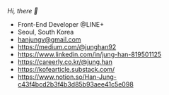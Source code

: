 _Hi, there 👋_

* Front-End Developer @LINE+
* Seoul, South Korea
* hanjungv@gmail.com
* https://medium.com/@junghan92
* https://www.linkedin.com/in/jung-han-819501125
* https://careerly.co.kr/@jung.han
* https://kofearticle.substack.com/
* https://www.notion.so/Han-Jung-c43f4bcd2b3f4b3d85b93aee41c5e098
